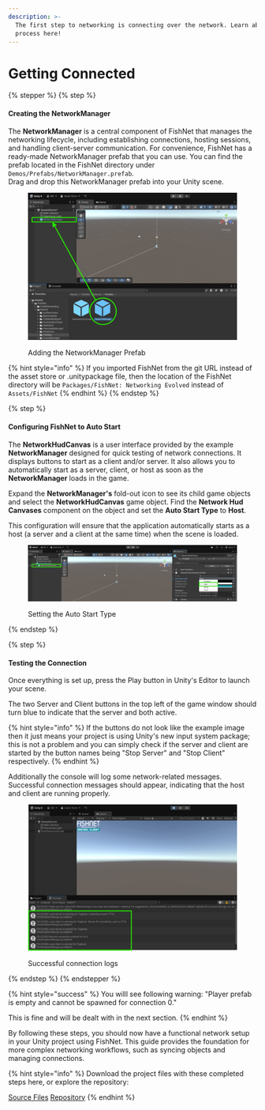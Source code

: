 ```yaml
---
description: >-
  The first step to networking is connecting over the network. Learn about that
  process here!
---
```


# Getting Connected

{% stepper %}
{% step %}
#### Creating the NetworkManager

The **NetworkManager** is a central component of FishNet that manages the networking lifecycle, including establishing connections, hosting sessions, and handling client-server communication. For convenience, FishNet has a ready-made NetworkManager prefab that you can use. You can find the prefab located in the FishNet directory under `Demos/Prefabs/NetworkManager.prefab`.\
Drag and drop this NetworkManager prefab into your Unity scene.

<figure><img src="../../.gitbook/assets/adding-network-manager.png" alt="Adding the NetworkManager Prefab"><figcaption><p>Adding the NetworkManager Prefab</p></figcaption></figure>

{% hint style="info" %}
If you imported FishNet from the git URL instead of the asset store or .unitypackage file, then the location of the FishNet directory will be `Packages/FishNet: Networking Evolved` instead of `Assets/FishNet`
{% endhint %}
{% endstep %}

{% step %}
#### Configuring FishNet to Auto Start

The **NetworkHudCanvas** is a user interface provided by the example **NetworkManager** designed for quick testing of network connections. It displays buttons to start as a client and/or server. It also allows you to automatically start as a server, client, or host as soon as the **NetworkManager** loads in the game.

Expand the **NetworkManager's** fold-out icon to see its child game objects and select the **NetworkHudCanvas** game object. Find the **Network Hud Canvases** component on the object and set the **Auto Start Type** to **Host**.

This configuration will ensure that the application automatically starts as a host (a server and a client at the same time) when the scene is loaded.

<figure><img src="../../.gitbook/assets/setting-autostart-type.png" alt="Setting the Auto Start Type"><figcaption><p>Setting the Auto Start Type</p></figcaption></figure>
{% endstep %}

{% step %}
#### Testing the Connection

Once everything is set up, press the Play button in Unity's Editor to launch your scene.

The two Server and Client buttons in the top left of the game window should turn blue to indicate that the server and both active.

{% hint style="info" %}
If the buttons do not look like the example image then it just means your project is using Unity's new input system package; this is not a problem and you can simply check if the server and client are started by the button names being "Stop Server" and "Stop Client" respectively.
{% endhint %}

Additionally the console will log some network-related messages. Successful connection messages should appear, indicating that the host and client are running properly.

<figure><img src="../../.gitbook/assets/successful-connection-logs.png" alt="Successful connection logs"><figcaption><p>Successful connection logs</p></figcaption></figure>
{% endstep %}
{% endstepper %}

{% hint style="success" %}
You willl see following warning: "Player prefab is empty and cannot be spawned for connection 0."

This is fine and will be dealt with in the next section.
{% endhint %}

By following these steps, you should now have a functional network setup in your Unity project using FishNet. This guide provides the foundation for more complex networking workflows, such as syncing objects and managing connections.&#x20;

{% hint style="info" %}
Download the project files with these completed steps here, or explore the repository:

<a href="https://github.com/maxkratt/fish-networking-getting-started/releases/download/getting-connected/getting-connected-complete.unitypackage" class="button primary" data-icon="down-to-line">Source Files</a> <a href="https://github.com/maxkratt/fish-networking-getting-started/tree/getting-connected" class="button secondary" data-icon="github">Repository</a>
{% endhint %}
